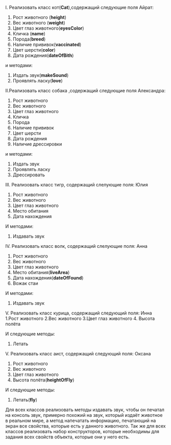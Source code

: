 I. Реализовать класс кот(**Cat**),содержащий следующие поля Айрат:
1. Рост животного (**height**)
2. Вес животного (**weight**)
3. Цвет глаз животного(**eyesColor**)
4. Кличка (**name**)
5. Порода(**breed**)
6. Наличие прививок(**vaccinated**)
7. Цвет шерсти(**color**)
8. Дата рождения(**dateOfBith**)


и методами:


1. Издать звук(**makeSound**)
2. Проявлять ласку(**love**)


II.Реализовать класс собака ,содержащий следующие поля Александра:
1. Рост животного
2. Вес животного
3. Цвет глаз животного
4. Кличка
5. Порода
6. Наличие прививок
7. Цвет шерсти
8. Дата рождения
9. Наличие дрессировки


и методами:


1. Издать звук
2. Проявлять ласку
3. Дрессировать


III. Реализовать класс тигр, содержащий слелующие поля: Юлия
1. Рост животного
2. Вес животного
3. Цвет глаз животного
4. Место обитания
5. Дата нахождения


И методами:


1. Издавать звук


IV. Реализовать класс волк, содержащий слелующие поля: Анна
1. Рост животного
2. Вес животного
3. Цвет глаз животного
4. Место обитания(**liveArea**)
5. Дата нахождения(**dateOfFound**)
6. Вожак стаи


И методами:

1. Издавать звук


V. Реализовать класс курица, содержащий следующий поля: Инна
1.Рост животного
2.Вес животного
3.Цвет глаз животного
4. Высота полёта


И следующие методы:


1. Летать


V. Реализовать класс аист, содержащий следующий поля: Оксана
1. Рост животного
2. Вес животного
3. Цвет глаз животного
4. Высота полёта(**heightOfFly**)


И следующие методы:


1. Летать(**fly**)

Для всех классов реализовать методы издавать звук, чтобы он печатал на консоль звук, примерно похожий на звук, который издаёт животное в реальном мире, а метод напечатать информацию, печатающий на экран все свойства, которые есть у данного животного. Так же для всех классов реализовать набор конструкторов, которые необходимы для задания всех свойств объекта, которые они у него есть.



